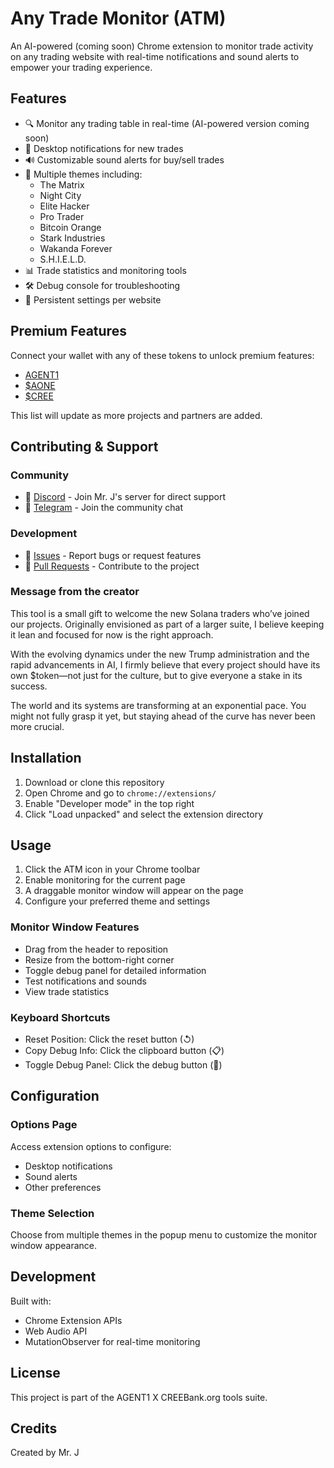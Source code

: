 # Any Trade Monitor (ATM)

An AI-powered (coming soon) Chrome extension to monitor trade activity on any trading website with real-time notifications and sound alerts to empower your trading experience.

## Features

- 🔍 Monitor any trading table in real-time (AI-powered version coming soon)
- 🔔 Desktop notifications for new trades
- 🔊 Customizable sound alerts for buy/sell trades
- 🎨 Multiple themes including:
  - The Matrix
  - Night City
  - Elite Hacker
  - Pro Trader
  - Bitcoin Orange
  - Stark Industries
  - Wakanda Forever
  - S.H.I.E.L.D.
- 📊 Trade statistics and monitoring tools
- 🛠️ Debug console for troubleshooting
- 💾 Persistent settings per website

## Premium Features

Connect your wallet with any of these tokens to unlock premium features:
- [AGENT1](https://agent1.xyz/story)
- [$AONE](https://dexscreener.com/solana/cbwxabwtcenyxkmlum8bukgxnfubqjqcvvu7p1en6tgc)
- [$CREE](https://creebank.org/)

This list will update as more projects and partners are added.

## Contributing & Support

### Community

- 💬 [Discord](https://agent1.xyz/discord) - Join Mr. J's server for direct support
- 📱 [Telegram](https://t.me/aonerise) - Join the community chat

### Development

- 🐛 [Issues](https://github.com/jerictan/atm/issues) - Report bugs or request features
- 🔀 [Pull Requests](https://github.com/jerictan/atm/pulls) - Contribute to the project

### Message from the creator

This tool is a small gift to welcome the new Solana traders who’ve joined our projects. Originally envisioned as part of a larger suite, I believe keeping it lean and focused for now is the right approach.

With the evolving dynamics under the new Trump administration and the rapid advancements in AI, I firmly believe that every project should have its own $token—not just for the culture, but to give everyone a stake in its success.

The world and its systems are transforming at an exponential pace. You might not fully grasp it yet, but staying ahead of the curve has never been more crucial.



## Installation

1. Download or clone this repository
2. Open Chrome and go to `chrome://extensions/`
3. Enable "Developer mode" in the top right
4. Click "Load unpacked" and select the extension directory

## Usage

1. Click the ATM icon in your Chrome toolbar
2. Enable monitoring for the current page
3. A draggable monitor window will appear on the page
4. Configure your preferred theme and settings

### Monitor Window Features

- Drag from the header to reposition
- Resize from the bottom-right corner
- Toggle debug panel for detailed information
- Test notifications and sounds
- View trade statistics

### Keyboard Shortcuts

- Reset Position: Click the reset button (↺)
- Copy Debug Info: Click the clipboard button (📋)
- Toggle Debug Panel: Click the debug button (🔧)

## Configuration

### Options Page

Access extension options to configure:
- Desktop notifications
- Sound alerts
- Other preferences

### Theme Selection

Choose from multiple themes in the popup menu to customize the monitor window appearance.

## Development

Built with:
- Chrome Extension APIs
- Web Audio API
- MutationObserver for real-time monitoring


## License

This project is part of the AGENT1 X CREEBank.org tools suite.

## Credits

Created by Mr. J